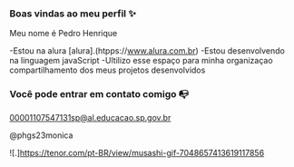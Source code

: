 ### Boas vindas ao meu perfil ✨

Meu nome é Pedro Henrique

-Estou na alura [alura].(htpps://www.alura.com.br)
-Estou desenvolvendo na linguagem javaScript
-Ultilizo esse espaço para minha organizaçao compartilhamento dos meus projetos desenvolvidos

### Você pode entrar em contato comigo 📭

00001107547131sp@al.educacao.sp.gov.br

@phgs23monica

![.]https://tenor.com/pt-BR/view/musashi-gif-7048657413619117856

